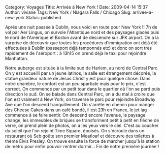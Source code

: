 Category: Voyages
Title: Arrivée à New York !
Date: 2009-04-14 15:37
Author: viviane
Tags: New York / Niagara Falls / Chicago
Slug: arrivee-a-new-york
Status: published

Après une nuit passée à Dublin, nous voici en route pour New York !! 7h de vol par Aer Lingus, on survole l'Atlantique nord et des paysages glacés puis le nord de l'Amérique et Boston avant de descendre sur JFK airport. On a la surprise de découvrir que toutes les procédures d'immigration ont déjà été effectuées à Dublin (passeport déjà tamponnés etc) et donc on sort très rapidement de l'aéroport : à 13h15 on prend déjà le taxi pour rejoindre Manhattan.

Notre auberge est située à la limite sud de Harlem, au nord de Central Parc. On y est accueilli par un jeune latinos, la salle est étrangement décorée, la statue grandeur nature de Jesus Christ y est pour quelque chose. Dans notre chambre, le confort est un peu spartiate mais pour le prix, c'est correct. On commence par un petit tour dans le quartier où l'on se perd puis direction le sud. On se balade dans Central Parc, on a du mal à croire que l'on est vraiment à New York, on traverse le parc pour rejoindre Broadway Ave que l'on descend tranquillement. On s'arrête en chemin pour manger des Cheese Cakes dans un café bondé, il est 23h en France, le jet lag commence à se faire sentir. On descend encore l'avenue, le paysage change, les immeubles de briques se transforment petit à petit en flèche de verre, on prend plein de photos, on a les yeux vers le ciel. C'est au coucher du soleil que l'on rejoint Time Square, épuisés. On s'écroule dans un restaurant où Seb goûte son premier Meatloaf et découvre des toilettes à thème Elvis Presley. On trouve ensuite la force de marcher jusqu'à la station de métro pour enfin pouvoir rentrer dormir... Fin de notre première journée !
